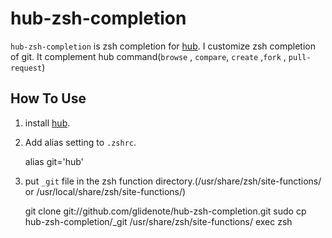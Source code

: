 # hub-zsh-completion

`hub-zsh-completion` is zsh completion for [hub](https://github.com/defunkt/hub). 
I customize zsh completion of git. It complement hub command(`browse` , `compare`, `create` ,`fork` , `pull-request`)

## How To Use

 1. install [hub](https://github.com/defunkt/hub).

 2. Add alias setting to `.zshrc`.

    alias git='hub'

 3. put `_git` file in the zsh function directory.(/usr/share/zsh/site-functions/ or /usr/local/share/zsh/site-functions/)

    git clone git://github.com/glidenote/hub-zsh-completion.git
    sudo cp hub-zsh-completion/_git /usr/share/zsh/site-functions/
    exec zsh

